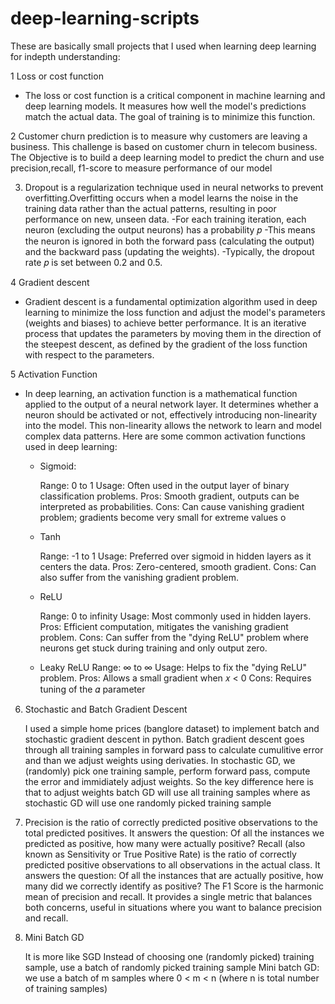 # deep-learning-scripts
These are basically small projects that I used when learning deep learning for indepth understanding:

1 Loss or cost function

- The loss or cost function is a critical component in machine learning and deep learning models. It measures how well the model's predictions match the actual data. The goal of training is to minimize this function.

2  Customer churn prediction is to measure why customers are leaving a business. This challenge is based on customer churn in telecom business. The Objective is to build a deep learning model to predict the churn and use precision,recall, f1-score to measure performance of our model

3. Dropout is a regularization technique used in neural networks to prevent overfitting.Overfitting occurs when a model learns the noise in the training data rather than the actual patterns, resulting in poor performance on new, unseen data.
   -For each training iteration, each neuron (excluding the output neurons) has a probability 𝑝
    -This means the neuron is ignored in both the forward pass (calculating the output) and the backward pass (updating the weights).
   -Typically, the dropout rate 𝑝 is set between 0.2 and 0.5.

4  Gradient descent

- Gradient descent is a fundamental optimization algorithm used in deep learning to minimize the loss function and adjust the model's parameters (weights and biases) to achieve better performance. It is an iterative process that updates the parameters by moving them in the direction of the steepest descent, as defined by the gradient of the loss function with respect to the parameters.

5 Activation Function

- In deep learning, an activation function is a mathematical function applied to the output of a neural network layer. It determines whether a neuron should be activated or not, effectively introducing non-linearity into the model. This non-linearity allows the network to learn and model complex data patterns. Here are some common activation functions used in deep learning:
   - Sigmoid:
     
       Range: 0 to 1
       Usage: Often used in the output layer of binary classification problems.
       Pros: Smooth gradient, outputs can be interpreted as probabilities.
       Cons: Can cause vanishing gradient problem; gradients become very small for extreme values o
     
   - Tanh
     
       Range: -1 to 1
       Usage: Preferred over sigmoid in hidden layers as it centers the data.
       Pros: Zero-centered, smooth gradient.
       Cons: Can also suffer from the vanishing gradient problem.
     
   - ReLU
     
       Range: 0 to infinity
       Usage: Most commonly used in hidden layers.
       Pros: Efficient computation, mitigates the vanishing gradient problem.
       Cons: Can suffer from the "dying ReLU" problem where neurons get stuck during training and only output zero.
     
   - Leaky ReLU
       Range: ∞ to ∞
       Usage: Helps to fix the "dying ReLU" problem.
       Pros: Allows a small gradient when 𝑥 < 0
       Cons: Requires tuning of the 𝛼 parameter

 6. Stochastic and Batch Gradient Descent

    I used a simple home prices (banglore dataset) to implement batch and stochastic gradient descent in python. Batch gradient descent goes through  all training samples in     forward pass to calculate cumulitive error and than we adjust weights using derivaties. In stochastic GD, we (randomly) pick one training sample, perform forward pass,       compute the error and immidiately adjust weights. So the key difference here is that to adjust weights batch GD will use all training samples where as stochastic GD will     use one randomly picked training sample

7. Precision is the ratio of correctly predicted positive observations to the total predicted positives. It answers the question: Of all the instances we predicted as 
   positive, how many were actually positive?
   Recall (also known as Sensitivity or True Positive Rate) is the ratio of correctly predicted positive observations to all observations in the actual class. It answers the 
   question: Of all the instances that are actually positive, how many did we correctly identify as positive?
   The F1 Score is the harmonic mean of precision and recall. It provides a single metric that balances both concerns, useful in situations where you want to balance 
   precision and recall. 


8. Mini Batch GD

   It is more like SGD
   Instead of choosing one (randomly picked) training sample, use a batch of randomly picked training sample
   Mini batch GD: we use a batch of m samples where 0 < m < n (where n is total number of training samples)
     
